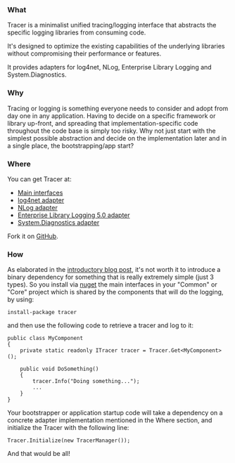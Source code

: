 ### What
Tracer is a minimalist unified tracing/logging interface that abstracts the specific logging libraries from consuming code.

It's designed to optimize the existing capabilities of the underlying libraries without compromising their performance or features.

It provides adapters for log4net, NLog, Enterprise Library Logging and System.Diagnostics.

### Why
Tracing or logging is something everyone needs to consider and adopt from day one in any application. Having to decide on a specific framework or library up-front, and spreading that implementation-specific code throughout the code base is simply too risky. Why not just start with the simplest possible abstraction and decide on the implementation later and in a single place, the bootstrapping/app start?

### Where
You can get Tracer at:

- [Main interfaces](http://kzu.to/PEgjcT)
- [log4net adapter](http://kzu.to/PEgl4A)
- [NLog adapter](http://kzu.to/PEgncC)
- [Enterprise Library Logging 5.0 adapter](http://kzu.to/PEgoxc)
- [System.Diagnostics adapter](http://kzu.to/PEiP2S)

Fork it on [GitHub](http://kzu.to/PEiUne).


### How
As elaborated in the [introductory blog post](http://kzu.to/PEgB3o "Tracer: the unified, dead-simple API for all logging frameworks in existence"), it's not worth it to introduce a binary dependency for something that is really extremely simple (just 3 types). So you install via [nuget](http://nuget.org/) the main interfaces in your "Common" or "Core" project which is shared by the components that will do the logging, by using:

`install-package tracer`
 
and then use the following code to retrieve a tracer and log to it:

	public class MyComponent
	{
		private static readonly ITracer tracer = Tracer.Get<MyComponent>();
	 
		public void DoSomething()
		{
			tracer.Info("Doing something...");
			...
		}
	}

Your bootstrapper or application startup code will take a dependency on a concrete adapter implementation mentioned in the Where section, and initialize the Tracer with the following line:

`Tracer.Initialize(new TracerManager());`

And that would be all!